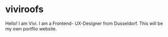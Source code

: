 # viviroofs
Hello! I am Vivi. I am a Frontend- UX-Designer from Dusseldorf. This will be my own portflio website.
